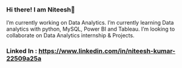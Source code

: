 ### Hi there! I am Niteesh👋
I’m currently working on Data Analytics. 
I’m currently learning Data analytics with python, MySQL, Power BI and Tableau. 
I’m looking to collaborate on Data Analytics internship & Projects.
### Linked In : https://www.linkedin.com/in/niteesh-kumar-22509a25a
